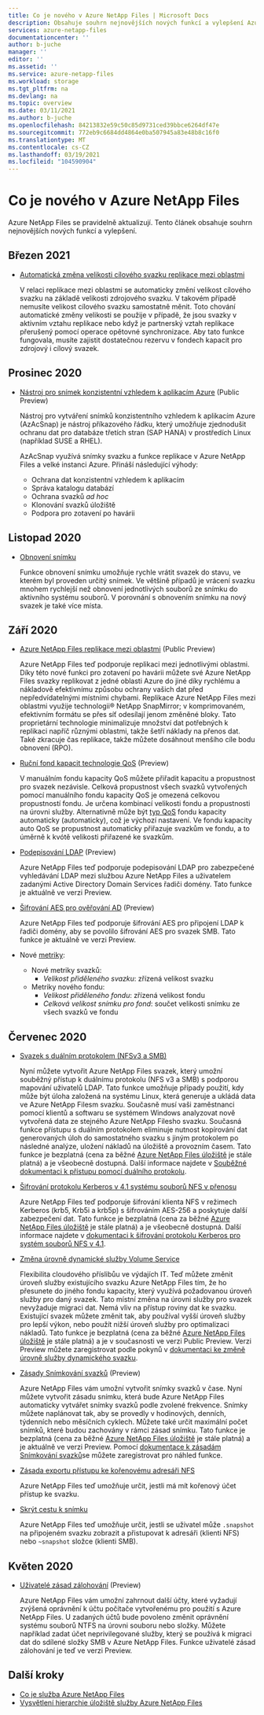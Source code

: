```yaml
---
title: Co je nového v Azure NetApp Files | Microsoft Docs
description: Obsahuje souhrn nejnovějších nových funkcí a vylepšení Azure NetApp Files.
services: azure-netapp-files
documentationcenter: ''
author: b-juche
manager: ''
editor: ''
ms.assetid: ''
ms.service: azure-netapp-files
ms.workload: storage
ms.tgt_pltfrm: na
ms.devlang: na
ms.topic: overview
ms.date: 03/11/2021
ms.author: b-juche
ms.openlocfilehash: 84213832e59c50c85d9731ced39bbce6264df47e
ms.sourcegitcommit: 772eb9c6684dd4864e0ba507945a83e48b8c16f0
ms.translationtype: MT
ms.contentlocale: cs-CZ
ms.lasthandoff: 03/19/2021
ms.locfileid: "104590904"
---
```

# <a name="whats-new-in-azure-netapp-files"></a>Co je nového v Azure NetApp Files

Azure NetApp Files se pravidelně aktualizují. Tento článek obsahuje souhrn nejnovějších nových funkcí a vylepšení. 

## <a name="march-2021"></a>Březen 2021 

* [Automatická změna velikosti cílového svazku replikace mezi oblastmi](azure-netapp-files-resize-capacity-pools-or-volumes.md#resize-a-cross-region-replication-destination-volume)

    V relaci replikace mezi oblastmi se automaticky změní velikost cílového svazku na základě velikosti zdrojového svazku. V takovém případě nemusíte velikost cílového svazku samostatně měnit. Toto chování automatické změny velikosti se použije v případě, že jsou svazky v aktivním vztahu replikace nebo když je partnerský vztah replikace přerušený pomocí operace opětovné synchronizace. Aby tato funkce fungovala, musíte zajistit dostatečnou rezervu v fondech kapacit pro zdrojový i cílový svazek.

## <a name="december-2020"></a>Prosinec 2020

* [Nástroj pro snímek konzistentní vzhledem k aplikacím Azure](azacsnap-introduction.md) (Public Preview)    

    Nástroj pro vytváření snímků konzistentního vzhledem k aplikacím Azure (AzAcSnap) je nástroj příkazového řádku, který umožňuje zjednodušit ochranu dat pro databáze třetích stran (SAP HANA) v prostředích Linux (například SUSE a RHEL).   

    AzAcSnap využívá snímky svazku a funkce replikace v Azure NetApp Files a velké instanci Azure. Přináší následující výhody:

    * Ochrana dat konzistentní vzhledem k aplikacím 
    * Správa katalogu databází 
    * Ochrana svazků *ad hoc* 
    * Klonování svazků úložiště 
    * Podpora pro zotavení po havárii 

## <a name="november-2020"></a>Listopad 2020

* [Obnovení snímku](azure-netapp-files-manage-snapshots.md#revert-a-volume-using-snapshot-revert)

    Funkce obnovení snímku umožňuje rychle vrátit svazek do stavu, ve kterém byl proveden určitý snímek. Ve většině případů je vrácení svazku mnohem rychlejší než obnovení jednotlivých souborů ze snímku do aktivního systému souborů. V porovnání s obnovením snímku na nový svazek je také více místa.

## <a name="september-2020"></a>Září 2020

* [Azure NetApp Files replikace mezi oblastmi](cross-region-replication-introduction.md) (Public Preview)

  Azure NetApp Files teď podporuje replikaci mezi jednotlivými oblastmi. Díky této nové funkci pro zotavení po havárii můžete své Azure NetApp Files svazky replikovat z jedné oblasti Azure do jiné díky rychlému a nákladově efektivnímu způsobu ochrany vašich dat před nepředvídatelnými místními chybami. Replikace Azure NetApp Files mezi oblastmi využije technologii® NetApp SnapMirror; v komprimovaném, efektivním formátu se přes síť odesílají jenom změněné bloky. Tato proprietární technologie minimalizuje množství dat potřebných k replikaci napříč různými oblastmi, takže šetří náklady na přenos dat. Také zkracuje čas replikace, takže můžete dosáhnout menšího cíle bodu obnovení (RPO).

* [Ruční fond kapacit technologie QoS](manual-qos-capacity-pool-introduction.md) (Preview)  

    V manuálním fondu kapacity QoS můžete přiřadit kapacitu a propustnost pro svazek nezávisle. Celková propustnost všech svazků vytvořených pomocí manuálního fondu kapacity QoS je omezená celkovou propustností fondu. Je určena kombinací velikosti fondu a propustnosti na úrovni služby. Alternativně může být [typ QoS](azure-netapp-files-understand-storage-hierarchy.md#qos_types) fondu kapacity automaticky (automaticky), což je výchozí nastavení. Ve fondu kapacity auto QoS se propustnost automaticky přiřazuje svazkům ve fondu, a to úměrně k kvótě velikosti přiřazené ke svazkům.

* [Podepisování LDAP](azure-netapp-files-create-volumes-smb.md) (Preview)   

    Azure NetApp Files teď podporuje podepisování LDAP pro zabezpečené vyhledávání LDAP mezi službou Azure NetApp Files a uživatelem zadanými Active Directory Domain Services řadiči domény. Tato funkce je aktuálně ve verzi Preview.

* [Šifrování AES pro ověřování AD](azure-netapp-files-create-volumes-smb.md) (Preview)

    Azure NetApp Files teď podporuje šifrování AES pro připojení LDAP k řadiči domény, aby se povolilo šifrování AES pro svazek SMB. Tato funkce je aktuálně ve verzi Preview. 

* Nové [metriky](azure-netapp-files-metrics.md):   

    * Nové metriky svazků: 
        * *Velikost přiděleného svazku*: zřízená velikost svazku
    * Metriky nového fondu: 
        * *Velikost přiděleného fondu*: zřízená velikost fondu 
        * *Celková velikost snímku pro fond*: součet velikosti snímku ze všech svazků ve fondu

## <a name="july-2020"></a>Červenec 2020

* [Svazek s duálním protokolem (NFSv3 a SMB)](create-volumes-dual-protocol.md)

    Nyní můžete vytvořit Azure NetApp Files svazek, který umožní souběžný přístup k duálnímu protokolu (NFS v3 a SMB) s podporou mapování uživatelů LDAP. Tato funkce umožňuje případy použití, kdy může být úloha založená na systému Linux, která generuje a ukládá data ve Azure NetApp Filesm svazku. Současně musí vaši zaměstnanci pomocí klientů a softwaru se systémem Windows analyzovat nově vytvořená data ze stejného Azure NetApp Filesho svazku. Současná funkce přístupu s duálním protokolem eliminuje nutnost kopírování dat generovaných úloh do samostatného svazku s jiným protokolem po následné analýze, uložení nákladů na úložiště a provozním časem. Tato funkce je bezplatná (cena za běžné [Azure NetApp Files úložiště](https://azure.microsoft.com/pricing/details/netapp/) je stále platná) a je všeobecně dostupná. Další informace najdete v [Souběžné dokumentaci k přístupu pomocí duálního protokolu](create-volumes-dual-protocol.MD).

* [Šifrování protokolu Kerberos v 4.1 systému souborů NFS v přenosu](configure-kerberos-encryption.MD)

    Azure NetApp Files teď podporuje šifrování klienta NFS v režimech Kerberos (krb5, Krb5i a krb5p) s šifrováním AES-256 a poskytuje další zabezpečení dat. Tato funkce je bezplatná (cena za běžné [Azure NetApp Files úložiště](https://azure.microsoft.com/pricing/details/netapp/) je stále platná) a je všeobecně dostupná. Další informace najdete v [dokumentaci k šifrování protokolu Kerberos pro systém souborů NFS v 4.1](configure-kerberos-encryption.MD).

* [Změna úrovně dynamické služby Volume Service](dynamic-change-volume-service-level.MD)

    Flexibilita cloudového příslibůu ve výdajích IT. Teď můžete změnit úroveň služby existujícího svazku Azure NetApp Files tím, že ho přesunete do jiného fondu kapacity, který využívá požadovanou úroveň služby pro daný svazek. Tato místní změna na úrovni služby pro svazek nevyžaduje migraci dat. Nemá vliv na přístup roviny dat ke svazku. Existující svazek můžete změnit tak, aby používal vyšší úroveň služby pro lepší výkon, nebo použít nižší úroveň služby pro optimalizaci nákladů. Tato funkce je bezplatná (cena za běžné [Azure NetApp Files úložiště](https://azure.microsoft.com/pricing/details/netapp/) je stále platná) a je v současnosti ve verzi Public Preview. Verzi Preview můžete zaregistrovat podle pokynů v [dokumentaci ke změně úrovně služby dynamického svazku](dynamic-change-volume-service-level.md).

* [Zásady Snímkování svazků](azure-netapp-files-manage-snapshots.md#manage-snapshot-policies) (Preview) 

    Azure NetApp Files vám umožní vytvořit snímky svazků v čase. Nyní můžete vytvořit zásadu snímku, která bude Azure NetApp Files automaticky vytvářet snímky svazků podle zvolené frekvence. Snímky můžete naplánovat tak, aby se provedly v hodinových, denních, týdenních nebo měsíčních cyklech. Můžete také určit maximální počet snímků, které budou zachovány v rámci zásad snímku. Tato funkce je bezplatná (cena za běžné [Azure NetApp Files úložiště](https://azure.microsoft.com/pricing/details/netapp/) je stále platná) a je aktuálně ve verzi Preview. Pomocí [dokumentace k zásadám Snímkování svazků](azure-netapp-files-manage-snapshots.md#manage-snapshot-policies)se můžete zaregistrovat pro náhled funkce.

* [Zásada exportu přístupu ke kořenovému adresáři NFS](azure-netapp-files-configure-export-policy.md)

    Azure NetApp Files teď umožňuje určit, jestli má mít kořenový účet přístup ke svazku. 

* [Skrýt cestu k snímku](azure-netapp-files-manage-snapshots.md#restore-a-file-from-a-snapshot-using-a-client)

    Azure NetApp Files teď umožňuje určit, jestli se uživatel může `.snapshot` na připojeném svazku zobrazit a přistupovat k adresáři (klienti NFS) nebo `~snapshot` složce (klienti SMB).

## <a name="may-2020"></a>Květen 2020

* [Uživatelé zásad zálohování](create-active-directory-connections.md) (Preview)

    Azure NetApp Files vám umožní zahrnout další účty, které vyžadují zvýšená oprávnění k účtu počítače vytvořenému pro použití s Azure NetApp Files. U zadaných účtů bude povoleno změnit oprávnění systému souborů NTFS na úrovni souboru nebo složky. Můžete například zadat účet neprivilegované služby, který se používá k migraci dat do sdílené složky SMB v Azure NetApp Files. Funkce uživatelé zásad zálohování je teď ve verzi Preview.

## <a name="next-steps"></a>Další kroky
* [Co je služba Azure NetApp Files](azure-netapp-files-introduction.md)
* [Vysvětlení hierarchie úložiště služby Azure NetApp Files](azure-netapp-files-understand-storage-hierarchy.md) 
